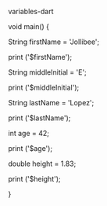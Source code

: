 variables-dart

void main() {

String firstName = 'Jollibee';

  print ('$firstName');

String middleInitial = 'E';

  print ('$middleInitial');

String lastName = 'Lopez';

  print ('$lastName');

int age = 42;

  print ('$age');

double height = 1.83;

 print ('$height');

}
